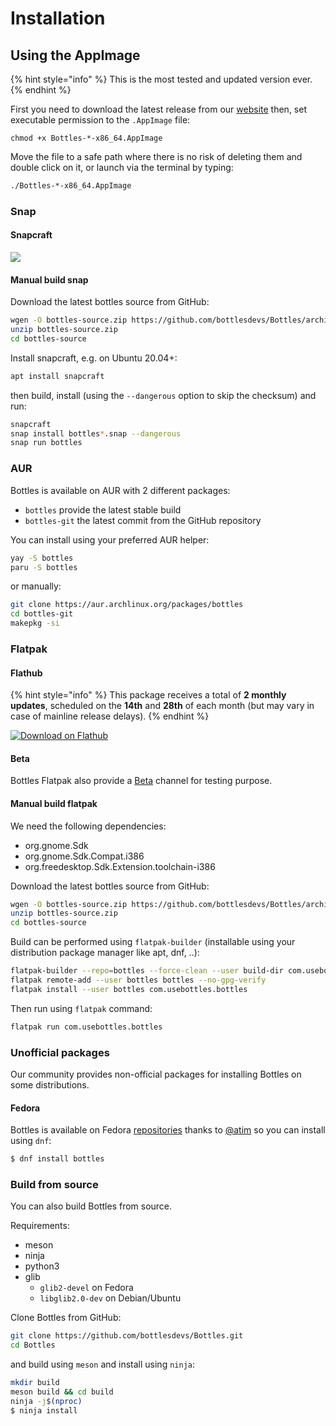 # Installation

## Using the AppImage

{% hint style="info" %}
This is the most tested and updated version ever.
{% endhint %}

First you need to download the latest release from our [website](https://usebottles.com/download) then, set executable permission to the `.AppImage` file:

```text
chmod +x Bottles-*-x86_64.AppImage
```

Move the file to a safe path where there is no risk of deleting them and double click on it, or launch via the terminal by typing:

```bash
./Bottles-*-x86_64.AppImage
```

### Snap

#### Snapcraft

 [![](https://snapcraft.io/static/images/badges/en/snap-store-black.svg)](https://snapcraft.io/bottles)

#### Manual build snap

Download the latest bottles source from GitHub:

```bash
wgen -O bottles-source.zip https://github.com/bottlesdevs/Bottles/archive/master.zip
unzip bottles-source.zip
cd bottles-source
```

Install snapcraft, e.g. on Ubuntu 20.04+:

```bash
apt install snapcraft
```

then build, install \(using the `--dangerous` option to skip the checksum\) and run:

```bash
snapcraft
snap install bottles*.snap --dangerous
snap run bottles
```

### AUR

Bottles is available on AUR with 2 different packages:

* `bottles` provide the latest stable build
* `bottles-git` the latest commit from the GitHub repository

You can install using your preferred AUR helper:

```bash
yay -S bottles
paru -S bottles
```

or manually:

```bash
git clone https://aur.archlinux.org/packages/bottles
cd bottles-git
makepkg -si
```

### Flatpak

#### Flathub

{% hint style="info" %}
This package receives a total of **2 monthly updates**, scheduled on the **14th** and **28th** of each month \(but may vary in case of mainline release delays\).
{% endhint %}

[![Download on Flathub](https://flathub.org/assets/badges/flathub-badge-en.png)](https://flathub.org/apps/details/com.usebottles.bottles)

#### Beta

Bottles Flatpak also provide a [Beta](https://github.com/flathub/com.usebottles.bottles/tree/beta) channel for testing purpose.

#### Manual build flatpak

We need the following dependencies:

* org.gnome.Sdk
* org.gnome.Sdk.Compat.i386
* org.freedesktop.Sdk.Extension.toolchain-i386

Download the latest bottles source from GitHub:

```bash
wgen -O bottles-source.zip https://github.com/bottlesdevs/Bottles/archive/master.zip
unzip bottles-source.zip
cd bottles-source
```

Build can be performed using `flatpak-builder` \(installable using your distribution package manager like apt, dnf, ..\):

```bash
flatpak-builder --repo=bottles --force-clean --user build-dir com.usebottles.bottles.yml
flatpak remote-add --user bottles bottles --no-gpg-verify
flatpak install --user bottles com.usebottles.bottles
```

Then run using `flatpak` command:

```bash
flatpak run com.usebottles.bottles
```

### Unofficial packages

Our community provides non-official packages for installing Bottles on some distributions.

#### Fedora

Bottles is available on Fedora [repositories](https://src.fedoraproject.org/rpms/bottles) thanks to [@atim](https://src.fedoraproject.org/user/atim) so you can install using `dnf`:

```bash
$ dnf install bottles
```

### Build from source

You can also build Bottles from source.

Requirements:

* meson
* ninja
* python3
* glib
  * `glib2-devel` on Fedora
  * `libglib2.0-dev` on Debian/Ubuntu

Clone Bottles from GitHub:

```bash
git clone https://github.com/bottlesdevs/Bottles.git
cd Bottles
```

and build using `meson` and install using `ninja`:

```bash
mkdir build
meson build && cd build
ninja -j$(nproc)
$ ninja install
```

